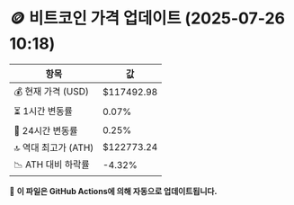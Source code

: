 # 🪙 비트코인 가격 업데이트 (2025-07-26 10:18)

| 항목                | 값 |
|--------------------|----------------|
| 💰 현재 가격 (USD) | $117492.98 |
| ⏳ 1시간 변동률    | 0.07% |
| 📆 24시간 변동률   | 0.25% |
| 🔝 역대 최고가 (ATH) | $122773.24 |
| 📉 ATH 대비 하락률 | -4.32% |

🔄 **이 파일은 GitHub Actions에 의해 자동으로 업데이트됩니다.**
